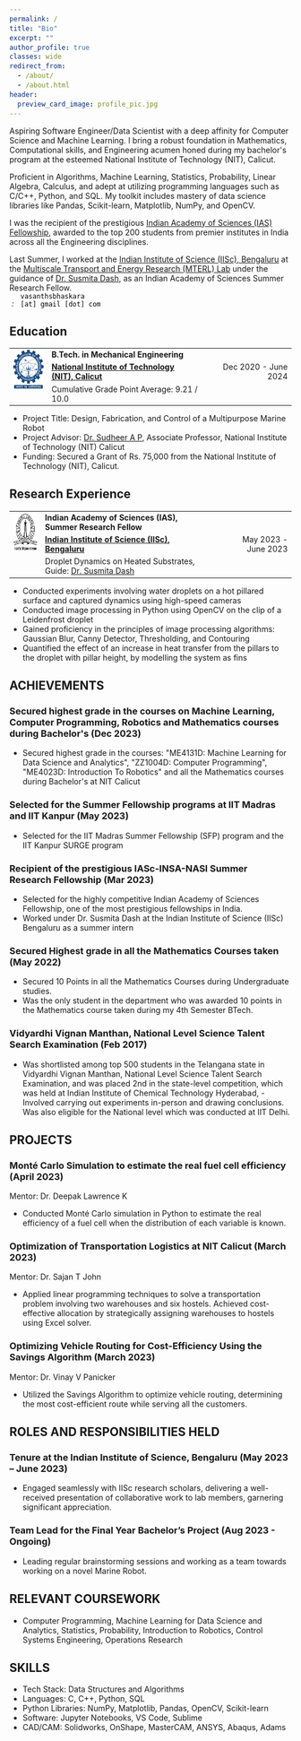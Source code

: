 ```yaml
---
permalink: /
title: "Bio"
excerpt: ""
author_profile: true
classes: wide
redirect_from: 
  - /about/
  - /about.html
header:
  preview_card_image: profile_pic.jpg
---
```

Aspiring Software Engineer/Data Scientist with a deep affinity for Computer Science and Machine Learning. I bring a robust foundation in Mathematics, Computational skills, and Engineering acumen honed during my bachelor's program at the esteemed National Institute of Technology (NIT), Calicut.

Proficient in Algorithms, Machine Learning, Statistics, Probability, Linear Algebra, Calculus, and adept at utilizing programming languages such as C/C++, Python, and SQL. My toolkit includes mastery of data science libraries like Pandas, Scikit-learn, Matplotlib, NumPy, and OpenCV.

I was the recipient of the prestigious [Indian Academy of Sciences (IAS) Fellowship](https://webjapps.ias.ac.in/fellowship2023/lists/selectedList.jsp), awarded to the top 200 students from premier institutes in India across all the Engineering disciplines. 

Last Summer, I worked at the <a href="https://iisc.ac.in" target="_blank">Indian Institute of Science (IISc), Bengaluru</a> at the <a href="https://sites.google.com/view/dashresearchlab/people" target="_blank">Multiscale Transport and Energy Research (MTERL) Lab</a> under the guidance of <a href="https://mecheng.iisc.ac.in/people/susmita-dash/" target="_blank">Dr. Susmita Dash</a>, as an Indian Academy of Sciences Summer Research Fellow. <br>
<i class="fas fa-envelope email-link" id="emailicon-high">&nbsp;:&nbsp;&nbsp;</i> 
<code style="color: #000000; background: #ffffff; display: inline-block;">vasanthsbhaskara [at] gmail [dot] com</code>


## Education
<table>
  <tbody>
    <tr>
      <td rowspan="3" style="text-align: center; vertical-align: top;"><img src="./../images/iitg.png" width="70" height="70"></td>
      <td style="text-align: left; vertical-align: top;"><strong>B.Tech. in Mechanical Engineering</strong></td>
      <td></td>
    </tr>
    <tr>
      <td style="text-align: left; vertical-align: top;"><strong><a href="https://www.nitc.ac.in/">National Institute of Technology (NIT), Calicut</a></strong></td>
      <td>&nbsp;</td>
      <td style="text-align: right; vertical-align: top;">Dec 2020 - June 2024</td>
    </tr>
    <tr>
      <td style="text-align: left; vertical-align: top;">Cumulative Grade Point Average: 9.21 / 10.0</td>
      <td></td>
      <td></td>
    </tr>
  </tbody>
</table>

- Project Title: Design, Fabrication, and Control of a Multipurpose Marine Robot
- Project Advisor: [Dr. Sudheer A P](https://nitc.ac.in/department/mechanical-engineering/faculty-and-staff/faculty/8eb95fa4-0e19-4246-aa46-75095a3ec8d8), Associate Professor, National Institute of Technology (NIT) Calicut
- Funding: Secured a Grant of Rs. 75,000 from the National Institute of Technology (NIT), Calicut.

## Research Experience
<table>
  <tbody>
    <tr>
      <td rowspan="3" style="text-align: center; vertical-align: top;"><img src="./../images/iisc.png" width="70" height="70"></td>
      <td style="text-align: left; vertical-align: top;"><strong>Indian Academy of Sciences (IAS), Summer Research Fellow</strong></td>
      <td></td>
    </tr>
    <tr>
      <td style="text-align: left; vertical-align: top;"><strong><a href="https://iisc.ac.in">Indian Institute of Science (IISc), Bengaluru</a></strong></td>
      <td>&nbsp;</td>
      <td style="text-align: right; vertical-align: top;">May 2023 - June 2023</td>
    </tr>
    <tr>
      <td style="text-align: left; vertical-align: top;">Droplet Dynamics on Heated Substrates, Guide: <a href="https://mecheng.iisc.ac.in/people/susmita-dash/" target="_blank">Dr. Susmita Dash</a></td>
      <td></td>
      <td></td>
    </tr>
  </tbody>
</table>

- Conducted experiments involving water droplets on a hot pillared surface and captured dynamics using high-speed cameras
- Conducted image processing in Python using OpenCV on the clip of a Leidenfrost droplet
- Gained proficiency in the principles of image processing algorithms: Gaussian Blur, Canny Detector, Thresholding, and Contouring
- Quantified the effect of an increase in heat transfer from the pillars to the droplet with pillar height, by modelling the system as fins


## ACHIEVEMENTS

### Secured highest grade in the courses on Machine Learning, Computer Programming, Robotics and Mathematics courses during Bachelor's (Dec 2023)
- Secured highest grade in the courses: "ME4131D: Machine Learning for Data Science and Analytics", "ZZ1004D: Computer Programming", "ME4023D: Introduction To Robotics" and all the Mathematics courses during Bachelor's at NIT Calicut

### Selected for the Summer Fellowship programs at IIT Madras and IIT Kanpur (May 2023)
- Selected for the IIT Madras Summer Fellowship (SFP) program and the IIT Kanpur SURGE program

### Recipient of the prestigious IASc-INSA-NASI Summer Research Fellowship (Mar 2023)
- Selected for the highly competitive Indian Academy of Sciences Fellowship, one of the most prestigious fellowships in India.
- Worked under Dr. Susmita Dash at the Indian Institute of Science (IISc) Bengaluru as a summer intern

### Secured Highest grade in all the Mathematics Courses taken (May 2022)
- Secured 10 Points in all the Mathematics Courses during Undergraduate studies.
- Was the only student in the department who was awarded 10 points in the Mathematics course taken during my 4th Semester BTech.

### Vidyardhi Vignan Manthan, National Level Science Talent Search Examination (Feb 2017)
- Was shortlisted among top 500 students in the Telangana state in Vidyardhi Vignan Manthan, National Level Science Talent Search Examination, and was placed 2nd in the state-level competition, which was held at Indian Institute of Chemical Technology Hyderabad, - Involved carrying out experiments in-person and drawing conclusions. Was also eligible for the National level which was conducted at IIT Delhi.


## PROJECTS

### Monté Carlo Simulation to estimate the real fuel cell efficiency (April 2023)
Mentor: Dr. Deepak Lawrence K
- Conducted Monté Carlo simulation in Python to estimate the real efficiency of a fuel cell when the distribution of each variable is known.

### Optimization of Transportation Logistics at NIT Calicut (March 2023)
Mentor: Dr. Sajan T John
- Applied linear programming techniques to solve a transportation problem involving two warehouses and six hostels. Achieved cost-effective allocation by strategically assigning warehouses to hostels using Excel solver.

### Optimizing Vehicle Routing for Cost-Efficiency Using the Savings Algorithm (March 2023)
Mentor: Dr. Vinay V Panicker
- Utilized the Savings Algorithm to optimize vehicle routing, determining the most cost-efficient route while serving all the customers.

## ROLES AND RESPONSIBILITIES HELD

### Tenure at the Indian Institute of Science, Bengaluru (May 2023 – June 2023)
- Engaged seamlessly with IISc research scholars, delivering a well-received presentation of collaborative work to lab members, garnering significant appreciation.

### Team Lead for the Final Year Bachelor’s Project (Aug 2023 - Ongoing)
- Leading regular brainstorming sessions and working as a team towards working on a novel Marine Robot.

## RELEVANT COURSEWORK

- Computer Programming, Machine Learning for Data Science and Analytics, Statistics, Probability, Introduction to Robotics, Control Systems Engineering, Operations Research

## SKILLS

- Tech Stack: Data Structures and Algorithms
- Languages: C, C++, Python, SQL
- Python Libraries: NumPy, Matplotlib, Pandas, OpenCV, Scikit-learn
- Software: Jupyter Notebooks, VS Code, Sublime
- CAD/CAM: Solidworks, OnShape, MasterCAM, ANSYS, Abaqus, Adams